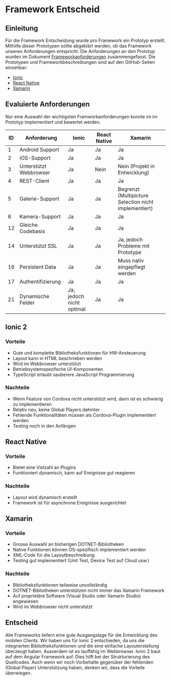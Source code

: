 # Framework Entscheid
## Einleitung

Für die Framework Entscheidung wurde pro Framework ein Prototyp erstellt. Mithilfe dieser Prototypen sollte abgeklärt werden, ob das Framework unseren Anforderungen entspricht. Die Anforderungen an den Prototyp wurden im Dokument [Frameworkanforderungen](frameworkanforderungen.md) zusammengefasst. Die Prototypen und Frameworkbeschreibungen sind auf den GitHub-Seiten einsehbar:

- [Ionic](https://github.com/IMSmobile/ionic2-prototype)
- [React Native](https://github.com/IMSmobile/rn-prototype)
- [Xamarin](https://github.com/IMSmobile/XamarinPrototype)

## Evaluierte Anforderungen

Nur eine Auswahl der wichtigsten Framworkanforderungen konnte im im Prototyp implementiert und bewertet werden.

| ID | Anforderung | Ionic | React Native | Xamarin |
| -- | ----------- | ------- | ------------ | ------- |
|  1 | Android Support | Ja | Ja | Ja |
|  2 | iOS-Support |	Ja |	Ja | Ja |
|  3 | Unterstützt Webbrowser | Ja | Nein | Nein (Projekt in Entwicklung) |
|  4 | REST-Client |	Ja |	Ja | Ja |
|  5 | Galerie-Support | Ja |	Ja |	Begrenzt (Multipicture Selection nicht implementiert) |
|  6 | Kamera-Support | Ja |	Ja |Ja |
| 12 | Gleiche Codebasis | Ja | Ja | Ja |
| 14 | Unterstützt SSL |	Ja |	Ja |	Ja, jedoch Probleme mit Prototype |
| 16 | Persistent Data |	Ja |	Ja |	Muss nativ eingepflegt werden |
| 17 | Authentifizierung | Ja | Ja | Ja |
| 21 | Dynamische Felder | Ja, jedoch nicht optimal | Ja | Ja |			

## Ionic 2
### Vorteile
- Gute und komplette Bibliotheksfunktionen für HW-Ansteuerung
- Layout kann in HTML beschrieben werden
- Wird im Webbrowser unterstützt
- Betriebsystemspezifsche UI-Komponenten
- TypeScript erlaubt sauberere JavaScript Programmierung
### Nachteile
- Wenn Feature von Cordova nicht unterstützt wird, dann ist es schwierig zu implementieren
- Relativ neu, keine Global Players dahinter
- Fehlende Funktionalitäten müssen als Cordova-Plugin implementiert werden
- Testing noch in den Anfängen

## React Native
### Vorteile
- Bietet eine Vielzahl an Plugins
- Funktioniert dynamisch, kann auf Ereignisse gut reagieren

### Nachteile
- Layout wird dynamisch erstellt
- Framework ist für asynchrone Ereignisse ausgerichtet

## Xamarin
### Vorteile
- Grosse Auswahl an bisherigen DOTNET-Bibliotheken
- Native Funktionen können OS-spezifisch implementiert werden
- XML-Code für die Layoutbeschreibung
- Testing gut implementiert (Unit Test, Device Test auf Cloud usw.)

### Nachteile
- Bibliotheksfunktionen teilweise unvollständig
- DOTNET-Bibliotheken unterstützen nicht immer das Xamarin Framework
- Auf proprietäre Software (Visual Studio oder Xamarin Studio) angewiesen
- Wird im Webbrowser nicht unterstützt

## Entscheid
Alle Frameworks liefern eine gute Ausgangslage für die Entwicklung des mobilen Clients. Wir haben uns für Ionic 2 entschieden, da uns die integrierten Bibliotheksfunktionen und die eine einfache Layouterstellung überzeugt haben. Ausserdem ist es lauffähig im Webbrowser. Ionic 2 baut auf dem Angular Framework auf. Dies hilft bei der Strukturierung des Quellcodes. Auch wenn wir noch Vorbehalte gegenüber der fehlenden (Global Player) Unterstützung haben, denken wir, dass die Vorteile überwiegen.
